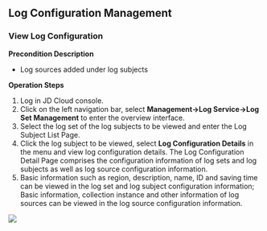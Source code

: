 ## Log Configuration Management
### View Log Configuration
**Precondition Description**
- Log sources added under log subjects

**Operation Steps**
1.	 Log in JD Cloud console.
2.	Click on the left navigation bar, select **Management->Log Service->Log Set Management** to enter the overview interface.
3.	Select the log set of the log subjects to be viewed and enter the Log Subject List Page.
4.	Click the log subject to be viewed, select **Log Configuration Details** in the menu and view log configuration details. The Log Configuration Detail Page comprises the configuration information of log sets and log subjects as well as log source configuration information.
5.	Basic information such as region, description, name, ID and saving time can be viewed in the log set and log subject configuration information; Basic information, collection instance and other information of log sources can be viewed in the log source configuration information.

![](https://raw.githubusercontent.com/jdcloudcom/cn/zhangwenjie-only/image/LogService/LogSetManagement/logtopicdetails.jpg)

